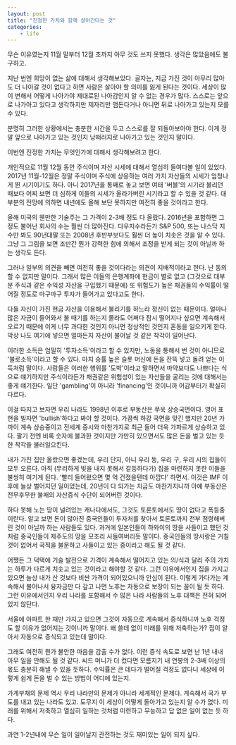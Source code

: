 ```yaml
---
layout: post
title: "진정한 가치와 함께 살아간다는 것"
categories:
    - life
---
```


무슨 이유였는지 11월 말부터 12월 초까지 아무 것도 쓰지 못했다. 생각은 많았음에도 불구하고. 

지난 번엔 희망이 없는 삶에 대해서 생각해보았다. 골자는, 지금 가진 것이 아무리 많아도 더 나아갈 것이 없다고 하면 사람은 살아야 할 의미를 잃게 된다는 것이다. 세상이 많이 변해서 어떻게 나아가야 제대로된 나아감인지 알 수 없는 경우가 많다. 스스로는 앞으로 나가아고 있다고 생각하지만 제자리만 맴돈다거나 아니면 뒤로 나아가고 있는지 모를 수 있다.

분명히 그러한 상황에서는 충분한 시간을 두고 스스로를 잘 되돌아보아야 한다. 이게 정말 앞으로 나아가고 있는 것인지 낭떠러지로 나아가고 있는 것인지 말이다.

이번엔 진정한 가치는 무엇인가에 대해서 생각해보려고 한다.

개인적으로 11월 12월 동안 주식이며 자산 시세에 대해서 열심히 들여다볼 일이 있었다. 2017년 11월-12월은 정말 주식이며 주식에 상응하는 여러 가지 자산들의 시세가 엄청나게 뛴 시기이기도 하다. 아니 2017년을 통째로 놓고 보면 여태 '버블'의 시기라 불리던 때보다 어찌 보면 더 심하게 이들의 시세가 올라가버린 시기라고 할 수 있을 것 같다. 대부분의 전망에 의하면 내년에도 올해 보단 못하지만 여전히 좋을 것이라고 한다.

올해 미국의 웬만한 기술주는 그 가격이 2-3배 정도 다 올랐다. 2016년을 포함하면 그정도 불어난 회사의 수는 훨씬 더 많아진다. 다우지수라든가 S&P 500, 또는 나스닥 지수만 봐도 90년대말 또는 2008년 후반부보다도 훨씬 더 높이 치솟은 것을 알 수 있다. 그냥 그 그림을 보면 조만간 뭔가 강력한 힘에 의해서 조정을 받게 되는 것이 아닐까 하는 생각도 든다.

그러나 일부의 의견을 빼면 여전히 좋을 것이다라는 의견이 지배적이라고 한다. 난 동의할 수 없지만 말이다. 그래서 많은 이들의 은행계좌에 현금이 별로 없고 (그것으로 대부분 주식과 같은 수익성 자산을 구입했기 때문에) 또 위험도가 높은 채권들의 수익률이 떨어질 정도로 마구마구 투자가 들어가고 있다고도 한다. 

다들 자신이 가진 현금 자산을 이용해서 불리기를 하느라 정신이 없는 때문이다. 얼마나 많은 자금이 들어와서 불 때기를 하는지 몰라도 어쩌다 잠시 떨어지나 싶으면 계속해서 오르기 때문에 이게 너무 과다한 것인지 아니면 정상적인 것인지 혼동을 일으키게 한다. 막상 나도 여기에 넣으면 얼마든지 자산이 불어날 것 같은 착각이 일어난다.

이러한 소득은 엄밀히 '투자소득'이라고 할 수 있지만, 노동을 통해서 번 것이 아니므로 '불로소득'이라고 할 수 있다. 마치 승률 높은 슬롯 머신에 돈을 잔뜩 넣고 돌려 얻는 이득처럼 말이다. 사람들은 이러한 행위를 '도박'이라고 말하면서 마약보다도 나쁘다는 식으로 얘기하지만 주식이라든가 채권같은 위험성이 있는 자산들을 굴리는 것에 대해서는 좋게 얘기한다. 일단 'gambling'이 아니라 'financing'인 것이니까 어감부터가 확실히 다르다. 

이걸 따지고 보자면 우리 나라도 1998년 이후로 부동산은 쭈욱 상승국면이다. 영어 표현을 빌자면 'bullish'하다고 봐야 할 것이다. 가끔씩 하강 국면을 맞긴 했지만 20년 가까이 계속 상승중이고 전세계 증시와 마찬가지로 최근 들어 더욱 가파르게 상승하고 있다. 팔기 전엔 비록 숫자에 불과한 것이지만 가만히 있으면서도 많은 돈을 벌고 있는 듯한 착각을 불러일으킨다. 

내가 가진 집만 올랐으면 좋겠는데, 우리 단지, 아니 우리 동, 우리 구, 우리 시의 집들이 모두 오른다. 아직 (무리하게 빚을 내지 못해서 갈등하다가) 집을 마련하지 못한 이들을 불쌍히 여기게 된다. '빨리 들어왔으면 몇 억 건졌을텐데 아깝다' 하면서. 이것은 IMF 이후에 늘상 벌어지던 일이었는데, 20년이 다 되가는 지금도 마찬가지니까 아예 부동산은 전무후무한 불패의 자산증식 수단이 되어버린 것이다.

하다 못해 노는 땅이 널려있는 캐나다에서도, 그것도 토론토에서도 땅이 없다고 폭등중이란다. 알고 보면 돈이 많아진 중국인들이 투자처를 찾아서 토론토까지 전부 점령해버린 것이 아닐까 하는 사람들도 있다. 과거에 일본인들이 하와이의 땅을 사들이고 했던 것처럼 중국인들이 제주도의 땅을 모조리 사들여버리듯 말이다. 중국인들의 땅사랑은 거칠 것이 없어서 국적을 불문하고 사들이고 있는 중이라고 해도 될 것 같다.

어쨌든 그 덕택에 기술 발전으로 가격이 계속해서 떨어지고 있는 의/식과 달리 주의 가치는 하루가 다르게 치솟고 있는 것이라고 해야할 것 같다. 그런 이유에서인지 집을 가지고 있으면 늘상 내가 산 것보다 비싼 가격이 되어있으니까 안심이 된다. 이렇게 가다가는 계속해서 불어나서 융자금만 다 갚고 나면 노후는 자동으로 보장이 되는 꼴이 될 듯 하다. 그런 이유에서인지 우리 나라를 포함해서 수 많은 나라 사람들의 노후 대책은 전혀 되어있지 않단다. 

서울에 아파트 한 채만 가지고 있으면 그것이 자동으로 계속해서 증식하니까 노후 걱정도 할 이유가 없어지는 것이니까 말이다. 왜 쓸데 없이 미래를 위해 저축하는가? 집이 알아서 자동으로 증식되고 있는데 말이다. 

그래도 여전히 뭔가 불안한 마음을 감출 수가 없다. 이런 증식 속도로 보면 난 1년 내내 아무 일을 안해도 될 것 같다. 씨드 머니가 더 컸다면 모름지기 내 연봉의 2-3배 이상의 몫도 충분히 해낼 수 있을 듯하다. 수익률은 큰 데다가 떨어질 걱정도 없다니 세상에 이렇게 쉽게 돈을 벌 수 있는 방법이 어디에 있는지.

가계부채의 문제 역시 우리 나라만의 문제가 아니라 세계적인 문제다. 계속해서 국가 부도를 내고 있는 나라도 있고. 도무지 이 세상이 어떻게 돌아가고 있는지 알 수가 없다. 미래를 위해서 저축하고 열심히 일하는 것처럼 미련하고 무능하고 답 없은 일이 없는 듯 하다. 

과연 1-2년내에 무슨 일이 일어날지 관전하는 것도 재미있는 일이 되지 싶다.